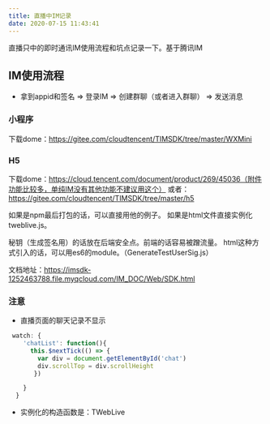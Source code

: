 ```yaml
---
title: 直播中IM记录
date: 2020-07-15 11:43:41
---
```


直播只中的即时通讯IM使用流程和坑点记录一下。基于腾讯IM

<!-- more -->

## IM使用流程

+ 拿到appid和签名 => 登录IM => 创建群聊（或者进入群聊） => 发送消息

### 小程序

下载dome：https://gitee.com/cloudtencent/TIMSDK/tree/master/WXMini

### H5

下载dome：https://cloud.tencent.com/document/product/269/45036（附件功能比较多，单纯IM没有其他功能不建议用这个）
或者：https://gitee.com/cloudtencent/TIMSDK/tree/master/h5

如果是npm最后打包的话，可以直接用他的例子。
如果是html文件直接实例化tweblive.js。

秘钥（生成签名用）的话放在后端安全点。前端的话容易被蹭流量。
html这种方式引入的话，可以用es6的module。（GenerateTestUserSig.js）

文档地址：https://imsdk-1252463788.file.myqcloud.com/IM_DOC/Web/SDK.html

### 注意

+ 直播页面的聊天记录不显示
  
```js
 watch: {
    'chatList': function(){
      this.$nextTick(() => {
        var div = document.getElementById('chat')
        div.scrollTop = div.scrollHeight
       })

    }
  }
```

+ 实例化的构造函数是：TWebLive
